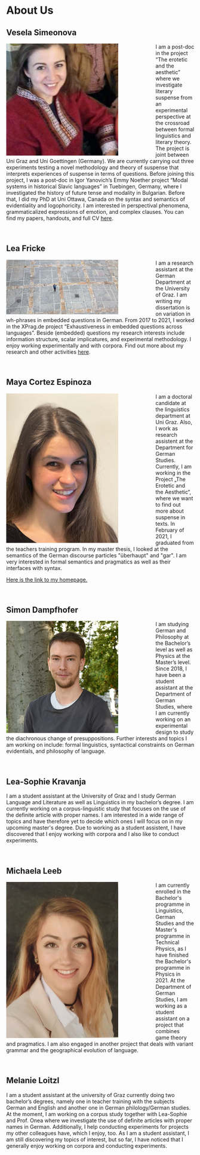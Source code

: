 # About Us

## Vesela Simeonova

<img align="left" src="images/s200_vesela.simeonova.jpg"
     alt="Michaela Leeb"
     style="float: left; margin-right: 100px;" width="300" />
I am a post-doc in the project “The erotetic and the aesthetic” where we investigate literary suspense from an experimental perspective at the crossroad between formal linguistics and literary theory. The project is joint between Uni Graz and Uni Goettingen (Germany). We are currently carrying out three experiments testing a novel methodology and theory of suspense that interprets experiences of suspense in terms of questions. Before joining this project, I was a post-doc in Igor Yanovich’s Emmy Noether project “Modal systems in historical Slavic languages” in Tuebingen, Germany, where I investigated the history of future tense and modality in Bulgarian. Before that, I did my PhD at Uni Ottawa, Canada on the syntax and semantics of evidentiality and logophoricity. I am interested in perspectival phenomena, grammaticalized expressions of emotion, and complex clauses. You can find my papers, handouts, and full CV [here](https://kfunigraz.academia.edu/VeselaSimeonova).

<br clear="left"/>


## Lea Fricke

<img align="left" src="images/lea.jpg"
     alt="Lea Frickes picture should be here... oh no."
     style="float: left; margin-right: 100px;" width="300"  />
I am a research assistant at the German Department at the University of Graz. I am writing my dissertation is on variation in wh-phrases in embedded questions in German.  From 2017 to 2021, I worked in the XPrag.de project “Exhaustiveness in embedded questions across languages”. Beside (embedded) questions my research interests include information structure, scalar implicatures, and experimental methodology. I enjoy working experimentally and with corpora. Find out more about my research and other activities [here](https://homepage.uni-graz.at/de/lea.fricke/).

<br clear="left"/>


## Maya Cortez Espinoza

<img align="left" src="images/mythirdpic.jpg"
     alt="Maya Cortez Espinoza"
     style="float: left; margin-right: 100px;" width="300" height="400" />
I am a  doctoral candidate at the linguistics department at Uni Graz. Also, I work as research assistent at the Department for German Studies. Currently, I am working in the Project „The Erotetic and the Aesthetic“, where we want to find out more about suspense in texts. In February of 2021, I graduated from the teachers training program. In my master thesis, I looked at the semantics of the German discourse particles "überhaupt" and "gar". I am very interested in formal semantics and pragmatics as well as their interfaces with syntax. 

[Here is the link to my homepage.](https://semanticsgraz.github.io/Semantics-Graz/)

<br clear="left"/>


## Simon Dampfhofer
<img align="left" src="images/simon_Bild.jpg"
     alt="Simon Dampfhofer"
     style="float: left; margin-right: 100px;" width="300" />
I am studying German and Philosophy at the Bachelor’s level as well as Physics at the Master’s level. Since 2018, I have been a student assistant at the Department of German Studies, where I am currently working on an experimental design to study the diachronous change of presuppositions.
Further interests and topics I am working on include: formal linguistics, syntactical constraints on German evidentials, and philosophy of language.

<br clear="left"/>


## Lea-Sophie Kravanja 
I am a student assistant at the University of Graz and I study German Language and Literature as well as Linguistics in my bachelor’s degree. I am currently working on a corpus-linguistic study that focuses on the use of the definite article with proper names. 
I am interested in a wide range of topics and have therefore yet to decide which ones I will focus on in my upcoming master's degree. Due to working as a student assistent, I have discovered that I enjoy working with corpora and I also like to conduct experiments.

<br clear="left"/>


## Michaela Leeb

<img align="left" src="images/pass bild.jpg"
     alt="Michaela Leeb"
     style="float: left; margin-right: 100px;" width="300" />
I am currently enrolled in the Bachelor's programme in Linguistics, German Studies and the Master's programme in Technical Physics, as I have finished the Bachelor's programme in Physics in 2021. At the Department of German Studies, I am working as a student assistant on a project that combines game theory and pragmatics. I am also engaged in another project that deals with variant grammar and the geographical evolution of language.

<br clear="left"/>


## Melanie Loitzl
I am a student assistant at the university of Graz currently doing two bachelor’s degrees, namely one in teacher training with the subjects German and English and another one in German philology/German studies. At the moment, I am working on a corpus study together with Lea-Sophie and Prof. Onea where we investigate the use of definite articles with proper names in German. Additionally, I help conducting experiments for projects my other colleagues have, which I enjoy, too. As I am a student assistant, I am still discovering my topics of interest, but so far, I have noticed that I generally enjoy working on corpora and conducting experiments.

<br clear="left"/>




